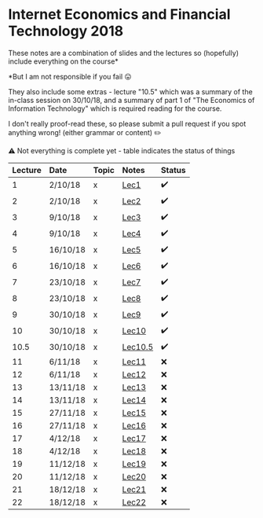 # Internet Economics and Financial Technology 2018

These notes are a combination of slides and the lectures so (hopefully) include everything on the course*

*But I am not responsible if you fail 😛

They also include some extras - lecture "10.5" which was a summary of the in-class session on 30/10/18, and a summary of part 1 of "The Economics of Information Technology" which is required reading for the course.

I don't really proof-read these, so please submit a pull request if you spot anything wrong! (either grammar or content) ✏️

⚠️ Not everything is complete yet - table indicates the status of things

|Lecture|Date|Topic|Notes|Status|
|:--|:--|:--|:--|:--|
|1|2/10/18|x|[Lec1](Notes/Lecture1.md)|✔️|
|2|2/10/18|x|[Lec2](Notes/Lecture2.md)|✔️|
|3|9/10/18|x|[Lec3](Notes/Lecture3.md)|✔️|
|4|9/10/18|x|[Lec4](Notes/Lecture4.md)|✔️|
|5|16/10/18|x|[Lec5](Notes/Lecture5.md)|✔️|
|6|16/10/18|x|[Lec6](Notes/Lecture6.md)|✔️|
|7|23/10/18|x|[Lec7](Notes/Lecture7.md)|✔️|
|8|23/10/18|x|[Lec8](Notes/Lecture8.md)|✔️|
|9|30/10/18|x|[Lec9](Notes/Lecture9.md)|✔️|
|10|30/10/18|x|[Lec10](Notes/Lecture10.md)|✔️|
|10.5|30/10/18|x|[Lec10.5](Notes/Lecture105.md)|✔️|
|11|6/11/18|x|[Lec11](Notes/Lecture11.md)|❌|
|12|6/11/18|x|[Lec12](Notes/Lecture12.md)|❌|
|13|13/11/18|x|[Lec13](Notes/Lecture13.md)|❌|
|14|13/11/18|x|[Lec14](Notes/Lecture14.md)|❌|
|15|27/11/18|x|[Lec15](Notes/Lecture15.md)|❌|
|16|27/11/18|x|[Lec16](Notes/Lecture16.md)|❌|
|17|4/12/18|x|[Lec17](Notes/Lecture17.md)|❌|
|18|4/12/18|x|[Lec18](Notes/Lecture18.md)|❌|
|19|11/12/18|x|[Lec19](Notes/Lecture19.md)|❌|
|20|11/12/18|x|[Lec20](Notes/Lecture20.md)|❌|
|21|18/12/18|x|[Lec21](Notes/Lecture21.md)|❌|
|22|18/12/18|x|[Lec22](Notes/Lecture22.md)|❌|
